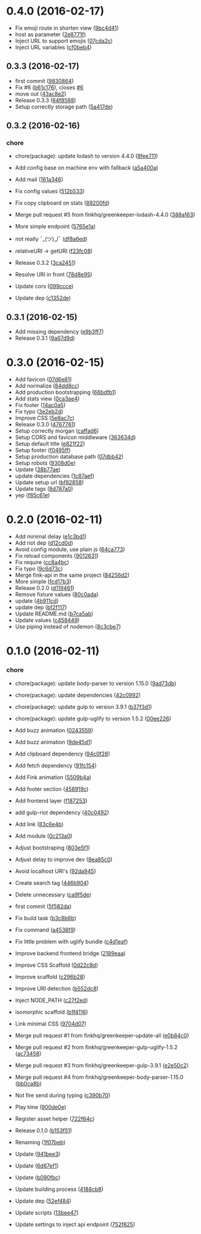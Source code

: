 <a name="0.4.0"></a>
# 0.4.0 (2016-02-17)


* Fix emoji route in shorten view ([9bc4d41](https://github.com/finkhq/fink-www/commit/9bc4d41))
* host as parameter ([2e8771f](https://github.com/finkhq/fink-www/commit/2e8771f))
* Inject URL to support emojis ([07cda2c](https://github.com/finkhq/fink-www/commit/07cda2c))
* Inject URL variables ([cf0beb4](https://github.com/finkhq/fink-www/commit/cf0beb4))



<a name="0.3.3"></a>
## 0.3.3 (2016-02-17)


* first commit ([9830864](https://github.com/finkhq/fink-www/commit/9830864))
* Fix #6 ([b61c176](https://github.com/finkhq/fink-www/commit/b61c176)), closes [#6](https://github.com/finkhq/fink-www/issues/6)
* move out ([43ac8e2](https://github.com/finkhq/fink-www/commit/43ac8e2))
* Release 0.3.3 ([64f8588](https://github.com/finkhq/fink-www/commit/64f8588))
* Setup correctly storage path ([5a417de](https://github.com/finkhq/fink-www/commit/5a417de))



<a name="0.3.2"></a>
## 0.3.2 (2016-02-16)


### chore

* chore(package): update lodash to version 4.4.0 ([8fee711](https://github.com/finkhq/fink-www/commit/8fee711))

* Add config base on machine env with fallback ([a5a400a](https://github.com/finkhq/fink-www/commit/a5a400a))
* Add mail ([161a346](https://github.com/finkhq/fink-www/commit/161a346))
* Fix config values ([512b533](https://github.com/finkhq/fink-www/commit/512b533))
* Fix copy clipboard on stats ([89200fd](https://github.com/finkhq/fink-www/commit/89200fd))
* Merge pull request #5 from finkhq/greenkeeper-lodash-4.4.0 ([388a163](https://github.com/finkhq/fink-www/commit/388a163))
* More simple endpoint ([5765e1a](https://github.com/finkhq/fink-www/commit/5765e1a))
* not really ¯\_(ツ)_/¯ ([df8a6ed](https://github.com/finkhq/fink-www/commit/df8a6ed))
* relativeURI → getURI ([f23fc08](https://github.com/finkhq/fink-www/commit/f23fc08))
* Release 0.3.2 ([3ca2451](https://github.com/finkhq/fink-www/commit/3ca2451))
* Resolve URI in front ([78d8e95](https://github.com/finkhq/fink-www/commit/78d8e95))
* Update cors ([099ccce](https://github.com/finkhq/fink-www/commit/099ccce))
* Update dep ([c1352de](https://github.com/finkhq/fink-www/commit/c1352de))



<a name="0.3.1"></a>
## 0.3.1 (2016-02-15)


* Add missing dependency ([e9b3ff7](https://github.com/finkhq/fink-www/commit/e9b3ff7))
* Release 0.3.1 ([9a67d9d](https://github.com/finkhq/fink-www/commit/9a67d9d))



<a name="0.3.0"></a>
# 0.3.0 (2016-02-15)


* Add favicon ([07d6e81](https://github.com/finkhq/fink-www/commit/07d6e81))
* Add normalize ([84dd8cc](https://github.com/finkhq/fink-www/commit/84dd8cc))
* Add production bootstrapping ([66bdfb1](https://github.com/finkhq/fink-www/commit/66bdfb1))
* Add stats view ([0ca3ae4](https://github.com/finkhq/fink-www/commit/0ca3ae4))
* Fix footer ([14ac0a5](https://github.com/finkhq/fink-www/commit/14ac0a5))
* Fix typo ([3e2eb2d](https://github.com/finkhq/fink-www/commit/3e2eb2d))
* Improve CSS ([5e8ac7c](https://github.com/finkhq/fink-www/commit/5e8ac7c))
* Release 0.3.0 ([4767761](https://github.com/finkhq/fink-www/commit/4767761))
* Setup correctly morgan ([caffad6](https://github.com/finkhq/fink-www/commit/caffad6))
* Setup CORS and favicon middleware ([363634d](https://github.com/finkhq/fink-www/commit/363634d))
* Setup default title ([e821f22](https://github.com/finkhq/fink-www/commit/e821f22))
* Setup footer ([f0495ff](https://github.com/finkhq/fink-www/commit/f0495ff))
* Setup production database path ([07dbb42](https://github.com/finkhq/fink-www/commit/07dbb42))
* Setup robots ([9308d0e](https://github.com/finkhq/fink-www/commit/9308d0e))
* Update ([38b77ae](https://github.com/finkhq/fink-www/commit/38b77ae))
* update dependencies ([1c87aef](https://github.com/finkhq/fink-www/commit/1c87aef))
* Update setup url ([bf82858](https://github.com/finkhq/fink-www/commit/bf82858))
* Update tags ([8d787a0](https://github.com/finkhq/fink-www/commit/8d787a0))
* yep ([f85c61e](https://github.com/finkhq/fink-www/commit/f85c61e))



<a name="0.2.0"></a>
# 0.2.0 (2016-02-11)


* Add minimal delay ([e1c3bd1](https://github.com/finkhq/fink-www/commit/e1c3bd1))
* Add riot dep ([d12cd0d](https://github.com/finkhq/fink-www/commit/d12cd0d))
* Avoid config module, use plain js ([64ca773](https://github.com/finkhq/fink-www/commit/64ca773))
* Fix reload components ([9012631](https://github.com/finkhq/fink-www/commit/9012631))
* Fix require ([cc8a4bc](https://github.com/finkhq/fink-www/commit/cc8a4bc))
* Fix typo ([9c6d73c](https://github.com/finkhq/fink-www/commit/9c6d73c))
* Merge fink-api in the same project ([84256d2](https://github.com/finkhq/fink-www/commit/84256d2))
* More simple ([fcd17b3](https://github.com/finkhq/fink-www/commit/fcd17b3))
* Release 0.2.0 ([d119461](https://github.com/finkhq/fink-www/commit/d119461))
* Remove fixture values ([80c0ada](https://github.com/finkhq/fink-www/commit/80c0ada))
* update ([4b911cd](https://github.com/finkhq/fink-www/commit/4b911cd))
* update dep ([bf2f117](https://github.com/finkhq/fink-www/commit/bf2f117))
* Update README.md ([b7ca5ab](https://github.com/finkhq/fink-www/commit/b7ca5ab))
* Update values ([c458449](https://github.com/finkhq/fink-www/commit/c458449))
* Use piping instead of nodemon ([8c3cbe7](https://github.com/finkhq/fink-www/commit/8c3cbe7))



<a name="0.1.0"></a>
# 0.1.0 (2016-02-11)


### chore

* chore(package): update body-parser to version 1.15.0 ([9ad73db](https://github.com/finkhq/fink-www/commit/9ad73db))
* chore(package): update dependencies ([42c0992](https://github.com/finkhq/fink-www/commit/42c0992))
* chore(package): update gulp to version 3.9.1 ([b37f3d1](https://github.com/finkhq/fink-www/commit/b37f3d1))
* chore(package): update gulp-uglify to version 1.5.2 ([00ee226](https://github.com/finkhq/fink-www/commit/00ee226))

* Add buzz animation ([0243559](https://github.com/finkhq/fink-www/commit/0243559))
* Add buzz animation ([9de45d1](https://github.com/finkhq/fink-www/commit/9de45d1))
* Add clipboard dependency ([94c0f28](https://github.com/finkhq/fink-www/commit/94c0f28))
* Add fetch dependency ([91fc154](https://github.com/finkhq/fink-www/commit/91fc154))
* Add Fink animation ([5509b4a](https://github.com/finkhq/fink-www/commit/5509b4a))
* Add footer section ([458919c](https://github.com/finkhq/fink-www/commit/458919c))
* Add frontend layer ([f187253](https://github.com/finkhq/fink-www/commit/f187253))
* add gulp-riot dependency ([40c0492](https://github.com/finkhq/fink-www/commit/40c0492))
* Add link ([83c6e4b](https://github.com/finkhq/fink-www/commit/83c6e4b))
* Add module ([0c213a0](https://github.com/finkhq/fink-www/commit/0c213a0))
* Adjust bootstraping ([803e5f1](https://github.com/finkhq/fink-www/commit/803e5f1))
* Adjust delay to improve dev ([8ea85c0](https://github.com/finkhq/fink-www/commit/8ea85c0))
* Avoid localhost URI's ([92da945](https://github.com/finkhq/fink-www/commit/92da945))
* Create search tag ([446b904](https://github.com/finkhq/fink-www/commit/446b904))
* Delete unnecessary ([ca9f5de](https://github.com/finkhq/fink-www/commit/ca9f5de))
* first commit ([5f582da](https://github.com/finkhq/fink-www/commit/5f582da))
* Fix build task ([b3c8b6b](https://github.com/finkhq/fink-www/commit/b3c8b6b))
* Fix command ([a4538f9](https://github.com/finkhq/fink-www/commit/a4538f9))
* Fix little problem with uglify bundle ([c4d1eaf](https://github.com/finkhq/fink-www/commit/c4d1eaf))
* Improve backend frontend bridge ([2189eaa](https://github.com/finkhq/fink-www/commit/2189eaa))
* Improve CSS Scaffold ([0d22c8d](https://github.com/finkhq/fink-www/commit/0d22c8d))
* Improve scaffold ([c296b28](https://github.com/finkhq/fink-www/commit/c296b28))
* Improve URI detection ([b552dc8](https://github.com/finkhq/fink-www/commit/b552dc8))
* Inject NODE_PATH ([c27f2ed](https://github.com/finkhq/fink-www/commit/c27f2ed))
* isomorphic scaffold ([b1f4116](https://github.com/finkhq/fink-www/commit/b1f4116))
* Link minimal CSS ([9704d07](https://github.com/finkhq/fink-www/commit/9704d07))
* Merge pull request #1 from finkhq/greenkeeper-update-all ([e0b84c0](https://github.com/finkhq/fink-www/commit/e0b84c0))
* Merge pull request #2 from finkhq/greenkeeper-gulp-uglify-1.5.2 ([ac73458](https://github.com/finkhq/fink-www/commit/ac73458))
* Merge pull request #3 from finkhq/greenkeeper-gulp-3.9.1 ([e2e50c2](https://github.com/finkhq/fink-www/commit/e2e50c2))
* Merge pull request #4 from finkhq/greenkeeper-body-parser-1.15.0 ([bb0ca8b](https://github.com/finkhq/fink-www/commit/bb0ca8b))
* Not fire send during typing ([c390b70](https://github.com/finkhq/fink-www/commit/c390b70))
* Play time ([900de0e](https://github.com/finkhq/fink-www/commit/900de0e))
* Register asset helper ([722f64c](https://github.com/finkhq/fink-www/commit/722f64c))
* Release 0.1.0 ([b153f51](https://github.com/finkhq/fink-www/commit/b153f51))
* Renaming ([1f07beb](https://github.com/finkhq/fink-www/commit/1f07beb))
* Update ([941bee3](https://github.com/finkhq/fink-www/commit/941bee3))
* Update ([6d67ef1](https://github.com/finkhq/fink-www/commit/6d67ef1))
* Update ([b090fbc](https://github.com/finkhq/fink-www/commit/b090fbc))
* Update building process ([4188cb8](https://github.com/finkhq/fink-www/commit/4188cb8))
* Update dep ([52ef484](https://github.com/finkhq/fink-www/commit/52ef484))
* Update scripts ([13bee47](https://github.com/finkhq/fink-www/commit/13bee47))
* Update settings to inject api endpoint ([752f825](https://github.com/finkhq/fink-www/commit/752f825))




